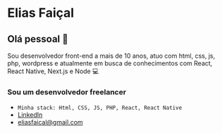 # Elias Faiçal

## Olá pessoal 👋
Sou desenvolvedor front-end a mais de 10 anos, atuo com html, css, js, php, wordpress e atualmente em busca de conhecimentos com React, React Native, Next.js e Node :computer:

### Sou um desenvolvedor freelancer
- `Minha stack: Html, CSS, JS, PHP, React, React Native`
- [LinkedIn](https://www.linkedin.com/in/eliasfaical/)
- [eliasfaical@gmail.com](mailto:eliasfaical@gmail.com)
